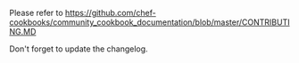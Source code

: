 Please refer to
https://github.com/chef-cookbooks/community_cookbook_documentation/blob/master/CONTRIBUTING.MD

Don't forget to update the changelog.
